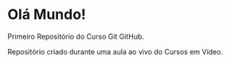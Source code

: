 # Olá Mundo!
 Primeiro Repositório do Curso Git GitHub.

 Repositório criado durante uma aula ao vivo do Cursos em Vídeo. 
